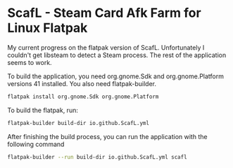 # ScafL - Steam Card Afk Farm for Linux Flatpak

My current progress on the flatpak version of ScafL. Unfortunately I couldn't get libsteam to detect a Steam process. The rest of the application seems to work.

To build the application, you need org.gnome.Sdk and org.gnome.Platform versions 41 installed. You also need flatpak-builder.

```sh
flatpak install org.gnome.Sdk org.gnome.Platform
```

To build the flatpak, run:

```sh
flatpak-builder build-dir io.github.ScafL.yml
```

After finishing the build process, you can run the application with the following command

```sh
flatpak-builder --run build-dir io.github.ScafL.yml scafl
```